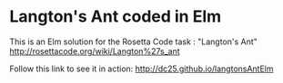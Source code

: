 # Langton's Ant coded in Elm

This is an Elm solution for the Rosetta Code task : "Langton's Ant"
http://rosettacode.org/wiki/Langton%27s_ant

Follow this link to see it in action:
http://dc25.github.io/langtonsAntElm
